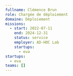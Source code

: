 ```yaml
---
fullname: Clémence Brun
role: Chargée de déploiement
domaine: Déploiement
missions:
  - start: 2022-07-11
    end: 2024-12-31
    status: service
    employer: AD-HOC Lab
    startups:
      - eva
startups:
  - eva
teams: []
---
```

